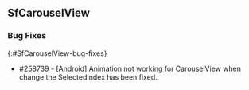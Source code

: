 ## SfCarouselView

### Bug Fixes
{:#SfCarouselView-bug-fixes} 

* \#258739 - [Android] Animation not working for CarouselView when change the SelectedIndex has been fixed.
